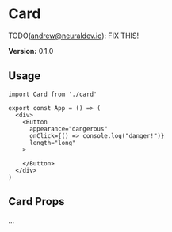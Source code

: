 # Card

TODO(andrew@neuraldev.io): FIX THIS!

**Version:** 0.1.0

## Usage

```react
import Card from './card'

export const App = () => (
  <div>
    <Button
      appearance="dangerous"
      onClick={() => console.log("danger!")}
      length="long"
    >
   
    </Button>
  </div>
)
```

## Card Props

...
